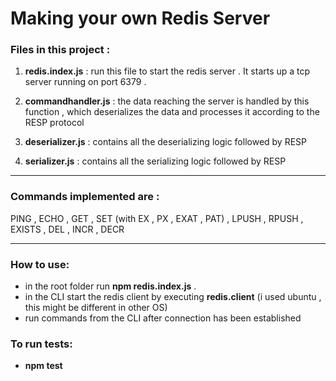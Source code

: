 # Making your own Redis Server

### Files in this project :

1. **redis.index.js** : run this file to start the redis server . It starts up a tcp server running on port 6379 .

2. **commandhandler.js** : the data reaching the server is handled by this function , which deserializes the data and processes it according to the RESP protocol

3. **deserializer.js** : contains all the deserializing logic followed by RESP

4. **serializer.js** : contains all the serializing logic followed by RESP

---

### Commands implemented are :

PING , ECHO , GET , SET (with EX , PX , EXAT , PAT) , LPUSH , RPUSH , EXISTS , DEL , INCR , DECR

---

### How to use:

- in the root folder run **npm redis.index.js** .
- in the CLI start the redis client by executing **redis.client** (i used ubuntu , this might be different in other OS)
- run commands from the CLI after connection has been established

### To run tests:

- **npm test**
